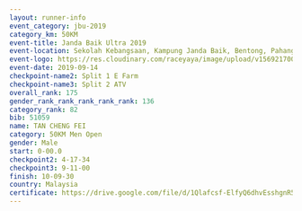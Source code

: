 ```yaml
---
layout: runner-info 
event_category: jbu-2019 
category_km: 50KM 
event-title: Janda Baik Ultra 2019 
event-location: Sekolah Kebangsaan, Kampung Janda Baik, Bentong, Pahang, Malaysia 
event-logo: https://res.cloudinary.com/raceyaya/image/upload/v1569217009/logo/janda-baik_vch1pc.jpg 
event-date: 2019-09-14 
checkpoint-name2: Split 1 E Farm 
checkpoint-name3: Split 2 ATV 
overall_rank: 175
gender_rank_rank_rank_rank_rank: 136
category_rank: 82
bib: 51059
name: TAN CHENG FEI
category: 50KM Men Open
gender: Male
start: 0-00.0
checkpoint2: 4-17-34
checkpoint3: 9-11-00
finish: 10-09-30
country: Malaysia
certificate: https://drive.google.com/file/d/1Qlafcsf-ElfyQ6dhvEsshgnR5PGDhnun/view?usp=sharing
---
```

